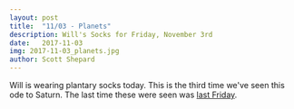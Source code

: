 ```yaml
---
layout: post
title:  "11/03 - Planets"
description: Will's Socks for Friday, November 3rd
date:   2017-11-03
img: 2017-11-03_planets.jpg
author: Scott Shepard
---
```


Will is wearing plantary socks today. This is the third time we've seen this ode
to Saturn. The last time these were seen was [last Friday](/saturn-2/).

